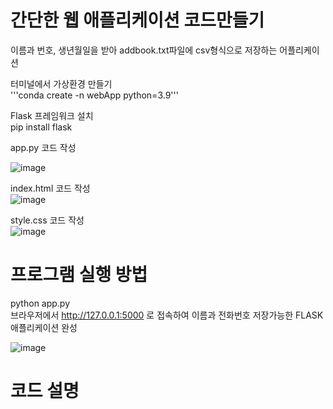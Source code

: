 
# 간단한 웹 애플리케이션 코드만들기  
이름과 번호, 생년월일을 받아 addbook.txt파일에 csv형식으로 저장하는 어플리케이션



터미널에서 가상환경 만들기  
'''conda create -n webApp python=3.9'''  


Flask 프레임워크 설치  
pip install flask  

app.py 코드 작성  
  
![image](https://github.com/user-attachments/assets/a7f1fe86-c5de-47a0-ab29-680b763ca267)  




index.html 코드 작성  
![image](https://github.com/user-attachments/assets/26451c89-dbfc-46e1-a008-6ed38c6c3c77)  


style.css 코드 작성  
![image](https://github.com/user-attachments/assets/89d3801a-4335-41d8-a61d-bd71d2be712c)  



# 프로그램 실행 방법  
python app.py  
브라우저에서 http://127.0.0.1:5000 로 접속하여 이름과 전화번호 저장가능한 FLASK애플리케이션 완성  

![image](https://github.com/user-attachments/assets/57f3306c-931b-41a9-ae39-74e437758986)  




# 코드 설명

